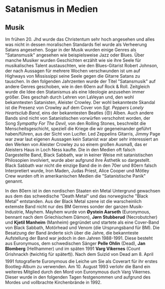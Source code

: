 # Satanismus in Medien
## Musik
Im frühen 20. Jhd wurde das Christentum sehr hoch angesehen und alles was nicht in dessen moralischen Standards fiel wurde als Verheerung Satans angesehen. Sogar in der Musik wurden einige Genres als "Satansmusik" angesehen wie beispielsweise Jazz oder Blues. Über manche Musiker wurden Geschichten erzählt wie sie ihre Seele für musikalisches Talent austauschten, wie den Blues-Gitarist Robert Johnson, der nach Aussagen für mehrere Wochen verschwunden ist um auf Highways von Mississippi seine Seele gegen die Gitarre Satans zu tauschen.
In den folgenden Jahrzenten wurde der Titel "Satansmusik" auf andere Genres geschoben, wie in den 60ern auf Rock & Roll. Zeitgleich wurde die Idee den Statanismus als eine Ideologie anzusehen immer größer. Dies geschah durch Lehren von LaVeyan und, den wohl bekanntesten Satanisten, Aleister Crowley.
Der wohl bekannteste Skandal ist die Presenz von Crowley auf dem Cover von *Sgt. Peppers Lonely Heartsclub Band*, eins der bekanntesten Beatles (😠) Alben.
Auch andere Bands sind nicht von Satanistischen vorwürfen verschohnt worden, der Song *Sympathy For The Devil*, von den Rolling Stones, beschreibt die Menscheitsgeschicht, speziell die Kriege die wir gegeneinander geführt haben/führen, aus der Sicht von Lucifer. Led Zeppelins Gitarris, Jimmy Page war zwar laut eigenen Aussagen kein Satanist war aber sehr interessiert an den Werken von Aleister Crowley zu so einem großen Ausmaß, das er Aleisters Haus in Loch Ness kaufte. 
Die in den Medien oft falsch Dargestellte Band, Black Sabbath, war in keiner Weise mit satanistischen Philosopien involviert, wurde aber aufgrund ihre Ästhetik so dargestellt. Black Sabbath war nicht die einzige Band die in den 70er und 80ern falsch Interpretiert wurde, Iron Maden, Judas Priest, Alice Cooper und Mötley Crew wurden oft in amerikanischen Medien die "Satanistische Panik" genannt.

In den 80ern ist in den nordischen Staaten ein Metal Untergrund gewachsen aus dem das schwedische "Death Metal" und das norwegische "Black Metal" entstanden. Aus der Black Metal szene ist die warscheinlich extemste Band nicht nur des BM Gernres sonder der ganzen Musik-Industrie, Mayhem. Mayhem wurde von **Øystein Aarseth** (Euronymous, bennant nach dem Griechischem Dämon), **Jørn Stubberud** (Necrobutcher) und **Kjetil Manheim** (Manheim) gegründet und startete als eine Cover-Band von Black Sabbath, Motörhead und Venom (die Ursprungsband für BM). Die Besatzung der Band änderte sich über die Jahre, die bekannteste Aufstellung der Band war jedoch in den Jahren 1988-1991. Diese besteht aus Euronymuos, dem schwedischen Sänger **Pelle Ohlin** (Dead), **Jan Blomberg** (Hellhammer) und im späten 1991 **Varg Vikernes** (Count Grishnackh (❗wichtig für später❗)). Nach dem Suizid von Dead am 8. April 1991 fotografierte Euronymous die Leiche um Sie als Coverart für ihr erstes Bootleg-Album zu verwenden. 
Am 10. August 1993 verlohr die Band ein weiteres Mitglied durch den Mord von Euronymous duch Varg Vikernes. Dieser wurde in den folgenden Tagen festgenommen und aufgrund des Mordes und vollbrachte Kirchenbrände in 1992. 
